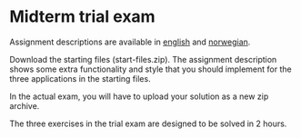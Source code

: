 # Midterm trial exam

Assignment descriptions are available in [english](midterm-trial2020-eng.pdf) and [norwegian](midterm-trial2020-no.pdf).

Download the starting files (start-files.zip). 
The assignment description shows some extra functionality and style that you should implement for the three applications in the starting files.

In the actual exam, you will have to upload your solution as a new zip archive.

The three exercises in the trial exam are designed to be solved in 2 hours.
